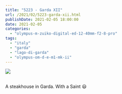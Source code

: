 ```yaml
---
title: "5223 - Garda XII"
url: /2021/02/5223-garda-xii.html
publishDate: 2021-02-05 18:00:00
date: 2021-02-05
categories: 
  - "olympus-m-zuiko-digital-ed-12-40mm-f2-8-pro"
tags: 
  - "italy"
  - "garda"
  - "lago-di-garda"
  - "olympus-om-d-e-m1-mk-ii"
---
```

<div class="container">
<div class="center"><a target="_blank" href="https://d25zfm9zpd7gm5.cloudfront.net/1200x1200/2018/20180914_155413_lr.jpg"><img class="webfeedsFeaturedVisual" src="https://d25zfm9zpd7gm5.cloudfront.net/0600x0600/2018/20180914_155413_lr.jpg" /></a></div>
</div>
<br />

A steakhouse in Garda. With a Saint :smiley: